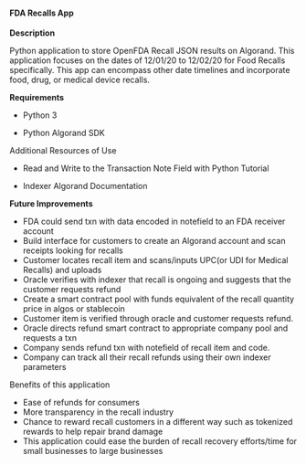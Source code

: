 #### FDA Recalls App

**Description**

Python application to store OpenFDA Recall JSON results on Algorand. This application focuses on the dates of 12/01/20 to 12/02/20 for Food Recalls specifically. This app can encompass other date timelines and incorporate food, drug, or medical device recalls.

**Requirements**

- Python 3

- Python Algorand SDK

Additional Resources of Use

- Read and Write to the Transaction Note Field with Python Tutorial

- Indexer Algorand Documentation

**Future Improvements**

- FDA could send txn with data encoded in notefield to an FDA receiver account
- Build interface for customers to create an Algorand account and scan receipts looking for recalls
- Customer locates recall item and scans/inputs UPC(or UDI for Medical Recalls) and uploads
- Oracle verifies with indexer that recall is ongoing and suggests that the customer requests refund
- Create a smart contract pool with funds equivalent of the recall quantity price in algos or stablecoin
- Customer item is verified through oracle and customer requests refund.
- Oracle directs refund smart contract to appropriate company pool and requests a txn
- Company sends refund txn with notefield of recall item and code.
- Company can track all their recall refunds using their own indexer parameters

Benefits of this application

- Ease of refunds for consumers
- More transparency in the recall industry
- Chance to reward recall customers in a different way such as tokenized rewards to help repair brand damage
- This application could ease the burden of recall recovery efforts/time for small businesses to large businesses
